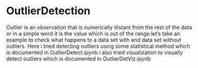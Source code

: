 # OutlierDetection
Outlier is an observation that is numerically distant from the rest of the data or in a simple word it is the value which is out of the range.let’s take an example to check what happens to a data set with and data set without outliers.
Here i tried detecting outliers using some statistical method which is documented in OutlierDetect.ipynb i also tried visualization to visually detect outliers which is documented in OutlierDetViz.ipynb
